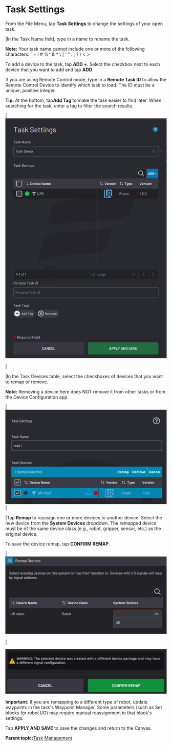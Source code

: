 # Task Settings

From the File Menu, tap **Task Settings** to change the settings of your open task.

|In the Task Name field, type in a name to rename the task.

**Note:** Your task name cannot include one or more of the following characters: \` ~ ! \# %^ & \* \\ \| ' " : ; ? / < \>

To add a device to the task, tap **ADD +**. Select the checkbox next to each device that you want to add and tap **ADD**.

If you are using Remote Control mode, type in a **Remote Task ID** to allow the Remote Control Device to identify which task to load. The ID must be a unique, positive integer.

**Tip:** At the bottom, tap**Add Tag** to make the task easier to find later. When searching for the task, enter a tag to filter the search results.

|![](../Images/TaskCanvas/TaskSettings.png)

|

|In the Task Devices table, select the checkboxes of devices that you want to remap or remove.

**Note:** Removing a device here does NOT remove it from other tasks or from the Device Configuration app.

|![](../Images/TaskCanvas/TaskSettings-Select.png)|

|Tap **Remap** to reassign one or more devices to another device. Select the new device from the **System Devices** dropdown. The remapped device must be of the same device class \(e.g., robot, gripper, sensor, etc.\) as the original device.

To save the device remap, tap **CONFIRM REMAP**.

|![](../Images/TaskCanvas/TaskSettings-RemapDevices-Dropdown.png)

|

![](../Images/TaskCanvas/TaskSettings-RemapDevices-ConfirmRemap.png)

**Important:** If you are remapping to a different type of robot, update waypoints in the task's Waypoint Manager. Some parameters \(such as Set blocks for robot I/O\) may require manual reassignment in that block's settings.

Tap **APPLY AND SAVE** to save the changes and return to the Canvas.

**Parent topic:**[Task Management](../TaskCanvas/TaskManagement.md)

